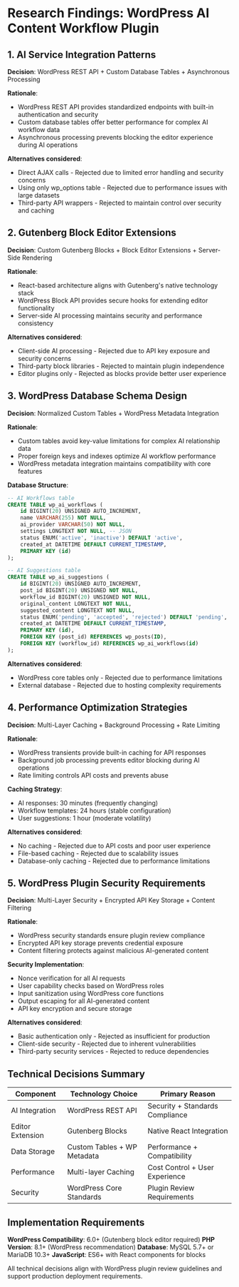 # Research Findings: WordPress AI Content Workflow Plugin

## 1. AI Service Integration Patterns

**Decision**: WordPress REST API + Custom Database Tables + Asynchronous Processing

**Rationale**: 
- WordPress REST API provides standardized endpoints with built-in authentication and security
- Custom database tables offer better performance for complex AI workflow data
- Asynchronous processing prevents blocking the editor experience during AI operations

**Alternatives considered**:
- Direct AJAX calls - Rejected due to limited error handling and security concerns
- Using only wp_options table - Rejected due to performance issues with large datasets
- Third-party API wrappers - Rejected to maintain control over security and caching

## 2. Gutenberg Block Editor Extensions

**Decision**: Custom Gutenberg Blocks + Block Editor Extensions + Server-Side Rendering

**Rationale**:
- React-based architecture aligns with Gutenberg's native technology stack
- WordPress Block API provides secure hooks for extending editor functionality
- Server-side AI processing maintains security and performance consistency

**Alternatives considered**:
- Client-side AI processing - Rejected due to API key exposure and security concerns
- Third-party block libraries - Rejected to maintain plugin independence
- Editor plugins only - Rejected as blocks provide better user experience

## 3. WordPress Database Schema Design

**Decision**: Normalized Custom Tables + WordPress Metadata Integration

**Rationale**:
- Custom tables avoid key-value limitations for complex AI relationship data
- Proper foreign keys and indexes optimize AI workflow performance
- WordPress metadata integration maintains compatibility with core features

**Database Structure**:
```sql
-- AI Workflows table
CREATE TABLE wp_ai_workflows (
    id BIGINT(20) UNSIGNED AUTO_INCREMENT,
    name VARCHAR(255) NOT NULL,
    ai_provider VARCHAR(50) NOT NULL,
    settings LONGTEXT NOT NULL, -- JSON
    status ENUM('active', 'inactive') DEFAULT 'active',
    created_at DATETIME DEFAULT CURRENT_TIMESTAMP,
    PRIMARY KEY (id)
);

-- AI Suggestions table  
CREATE TABLE wp_ai_suggestions (
    id BIGINT(20) UNSIGNED AUTO_INCREMENT,
    post_id BIGINT(20) UNSIGNED NOT NULL,
    workflow_id BIGINT(20) UNSIGNED NOT NULL,
    original_content LONGTEXT NOT NULL,
    suggested_content LONGTEXT NOT NULL,
    status ENUM('pending', 'accepted', 'rejected') DEFAULT 'pending',
    created_at DATETIME DEFAULT CURRENT_TIMESTAMP,
    PRIMARY KEY (id),
    FOREIGN KEY (post_id) REFERENCES wp_posts(ID),
    FOREIGN KEY (workflow_id) REFERENCES wp_ai_workflows(id)
);
```

**Alternatives considered**:
- WordPress core tables only - Rejected due to performance limitations
- External database - Rejected due to hosting complexity requirements

## 4. Performance Optimization Strategies

**Decision**: Multi-Layer Caching + Background Processing + Rate Limiting

**Rationale**:
- WordPress transients provide built-in caching for API responses
- Background job processing prevents editor blocking during AI operations
- Rate limiting controls API costs and prevents abuse

**Caching Strategy**:
- AI responses: 30 minutes (frequently changing)
- Workflow templates: 24 hours (stable configuration)
- User suggestions: 1 hour (moderate volatility)

**Alternatives considered**:
- No caching - Rejected due to API costs and poor user experience
- File-based caching - Rejected due to scalability issues
- Database-only caching - Rejected due to performance limitations

## 5. WordPress Plugin Security Requirements

**Decision**: Multi-Layer Security + Encrypted API Key Storage + Content Filtering

**Rationale**:
- WordPress security standards ensure plugin review compliance
- Encrypted API key storage prevents credential exposure
- Content filtering protects against malicious AI-generated content

**Security Implementation**:
- Nonce verification for all AI requests
- User capability checks based on WordPress roles
- Input sanitization using WordPress core functions
- Output escaping for all AI-generated content
- API key encryption and secure storage

**Alternatives considered**:
- Basic authentication only - Rejected as insufficient for production
- Client-side security - Rejected due to inherent vulnerabilities
- Third-party security services - Rejected to reduce dependencies

## Technical Decisions Summary

| Component | Technology Choice | Primary Reason |
|-----------|------------------|----------------|
| AI Integration | WordPress REST API | Security + Standards Compliance |
| Editor Extension | Gutenberg Blocks | Native React Integration |
| Data Storage | Custom Tables + WP Metadata | Performance + Compatibility |
| Performance | Multi-layer Caching | Cost Control + User Experience |
| Security | WordPress Core Standards | Plugin Review Requirements |

## Implementation Requirements

**WordPress Compatibility**: 6.0+ (Gutenberg block editor required)
**PHP Version**: 8.1+ (WordPress recommendation)
**Database**: MySQL 5.7+ or MariaDB 10.3+
**JavaScript**: ES6+ with React components for blocks

All technical decisions align with WordPress plugin review guidelines and support production deployment requirements.